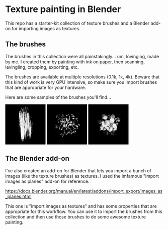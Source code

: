 # Texture painting in Blender

This repo has a starter-kit collection of texture brushes and a Blender add-on for importing images as textures.

## The brushes
The brushes in this collection were all painstakingly... um, lovinging, made by me. I created them by painting with ink on paper, then scanning, levingling, cropping, exporting, etc.

The brushes are available at multiple resolutions (0.1k, 1k, 4k). Beware that this kind of work is very GPU intensive, so make sure you import brushes that are appropriate for your hardware.

Here are some samples of the brushes you'll find...

![brush image](/Brush-Images/0.1k/1_a.png) ![brush image](/Brush-Images/0.1k/14_c.png) ![brush image](/Brush-Images/0.1k/9_c.png)



## The Blender add-on
I've also created an add-on for Blender that lets you import a bunch of images (like the texture brushes) as textures. I used the imfamous "import images as planes" add-on for reference.

https://docs.blender.org/manual/en/latest/addons/import_export/images_as_planes.html

This one is "import images as textures" and has some properties that are appropriate for this workflow. You can use it to import the brushes from this collection and then use those brushes to do some awesome texture painting. 